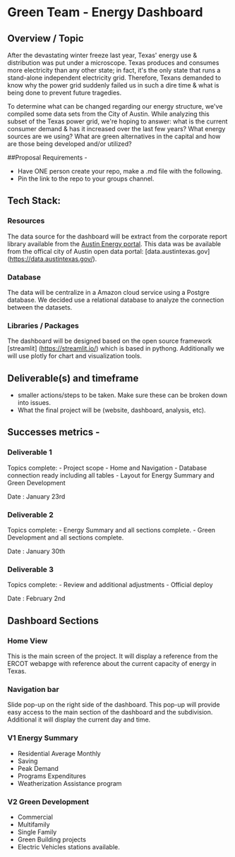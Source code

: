 # Green Team - Energy Dashboard

## Overview / Topic

After the devastating winter freeze last year, Texas' energy use & distribution was put under a microscope. Texas produces and consumes more electricity than any other state; in fact, it's the only state that runs a stand-alone independent electricity grid. Therefore, Texans demanded to know why the power grid suddenly failed us in such a dire time & what is being done to prevent future tragedies.

To determine what can be changed regarding our energy structure, we've compiled some data sets from the City of Austin. While analyzing this subset of the Texas power grid, we're hoping to answer: what is the current consumer demand & has it increased over the last few years? What energy sources are we using? What are green alternatives in the capital and how are those being developed and/or utilized?  


##Proposal Requirements -
- Have ONE person create your repo, make a .md file with the following.
- Pin the link to the repo to your groups channel.

## Tech Stack:

### Resources 

The data source for the dashboard will be extract from the corporate report library available from the [Austin Energy portal](https://austinenergy.com/ae/about/reports-and-data-library/data-library/energy-efficiency-solar/energy-efficiency-solar). This data was be available from the 
offical city of Austin open data portal: [data.austintexas.gov] (https://data.austintexas.gov/).

### Database
The data will be centralize in a Amazon cloud service using a Postgre database. We decided use a relational database to analyze the connection between the datasets.

### Libraries / Packages
The dashboard will be designed based on the open source framework [streamlit] (https://streamlit.io/) which is based in pythong. 
Additionally we will use plotly for chart and visualization tools. 


## Deliverable(s) and timeframe
- smaller actions/steps to be taken. Make sure these can be broken down into issues.
- What the final  project will be (website, dashboard, analysis, etc).

## Successes metrics -

### Deliverable 1 

Topics complete: 
    - Project scope
    - Home and Navigation
    - Database connection ready including all tables 
    - Layout for Energy Summary and Green Development

Date : January 23rd

### Deliverable 2 

Topics complete: 
    - Energy Summary and all sections complete.
    - Green Development and all sections complete.

Date : January 30th

### Deliverable 3 

Topics complete: 
    - Review and additional adjustments
    - Official deploy

Date : February 2nd

## Dashboard Sections

### Home View

This is the main screen of the project. It will display a reference from the ERCOT webapge with reference about the current capacity of energy in Texas.

### Navigation bar

Slide pop-up on the right side of the dashboard. This pop-up will provide easy access to the main section of the dashboard and the subdivision. 
Additional it will display the current day and time. 

### V1 Energy Summary

- Residential Average Monthly 
- Saving
- Peak Demand
- Programs Expenditures
- Weatherization Assistance program

### V2 Green Development 
- Commercial 
- Multifamily
- Single Family
- Green Building projects
- Electric Vehicles stations available.

